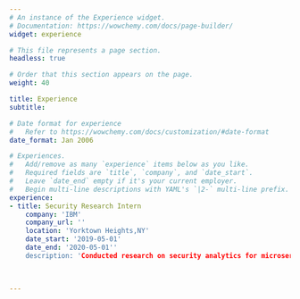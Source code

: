 ```yaml
---
# An instance of the Experience widget.
# Documentation: https://wowchemy.com/docs/page-builder/
widget: experience

# This file represents a page section.
headless: true

# Order that this section appears on the page.
weight: 40

title: Experience
subtitle:

# Date format for experience
#   Refer to https://wowchemy.com/docs/customization/#date-format
date_format: Jan 2006

# Experiences.
#   Add/remove as many `experience` items below as you like.
#   Required fields are `title`, `company`, and `date_start`.
#   Leave `date_end` empty if it's your current employer.
#   Begin multi-line descriptions with YAML's `|2-` multi-line prefix.
experience:
- title: Security Research Intern
    company: 'IBM'
    company_url: ''
    location: 'Yorktown Heights,NY'
    date_start: '2019-05-01'
    date_end: '2020-05-01''
    description: 'Conducted research on security analytics for microservice applications in cloud services specifically container based applications, resulting in successful vulnerability scanning of applications'
   
        
  
---
```

